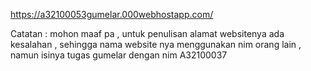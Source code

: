 https://a32100053gumelar.000webhostapp.com/

Catatan : mohon maaf pa , untuk penulisan alamat websitenya ada kesalahan , sehingga nama website nya menggunakan nim orang lain , namun isinya tugas gumelar dengan nim A32100037
